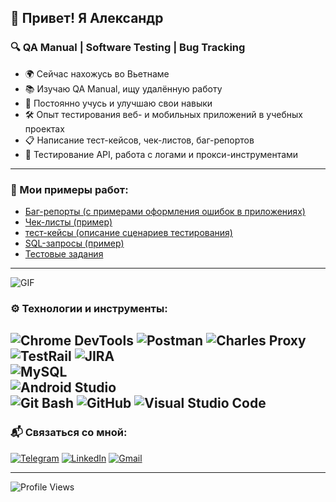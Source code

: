 ## 👋 Привет! Я Александр

### 🔍 QA Manual | Software Testing | Bug Tracking

- 🌍 Сейчас нахожусь во Вьетнаме
- 📚 Изучаю QA Manual, ищу удалённую работу
- 🎯 Постоянно учусь и улучшаю свои навыки
- 🛠️ Опыт тестирования веб- и мобильных приложений в учебных проектах
- 📋 Написание тест-кейсов, чек-листов, баг-репортов
- 🔄 Тестирование API, работа с логами и прокси-инструментами
---
### 📂 Мои примеры работ:

- [Баг-репорты (с примерами оформления ошибок в приложениях)](https://github.com/Boomerang-o/QA-Portfolio/tree/main/twitch_login_testing/bug_reports)
- [Чек-листы (пример)](https://github.com/Boomerang-o/QA-Portfolio/tree/main/twitch_login_testing/checklists)
- [тест-кейсы (описание сценариев тестирования)](https://github.com/Boomerang-o/QA-Portfolio/tree/main/twitch_login_testing/test_cases)
- [SQL-запросы (пример)](https://github.com/Boomerang-o/QA-Portfolio/blob/main/MySQL_queries/sql_queries.sql)
- [Тестовые задания](https://github.com/Boomerang-o/QA-Portfolio/blob/main/test_tasks)
---
![GIF](https://user-images.githubusercontent.com/74038190/212284115-f47cd8ff-2ffb-4b04-b5bf-4d1c14c0247f.gif)

### ⚙️ Технологии и инструменты:

![Chrome DevTools](https://img.shields.io/badge/-Chrome%20DevTools-4285F4?style=flat-square&logo=google-chrome&logoColor=white) 
![Postman](https://img.shields.io/badge/-Postman-FF6C37?style=flat-square&logo=postman&logoColor=white)
![Charles Proxy](https://img.shields.io/badge/-Charles%20Proxy-4285F4?style=flat-square&logo=google-chrome&logoColor=white)   
![TestRail](https://img.shields.io/badge/-TestRail-71B556?style=flat-square&logo=testrail&logoColor=white)
![JIRA](https://img.shields.io/badge/-JIRA-0052CC?style=flat-square&logo=jira&logoColor=white)   
![MySQL](https://img.shields.io/badge/-MySQL-4479A1?style=flat-square&logo=mysql&logoColor=white)    
![Android Studio](https://img.shields.io/badge/-Android%20Studio-3DDC84?style=flat-square&logo=android-studio&logoColor=white)     
![Git Bash](https://img.shields.io/badge/-Git%20Bash-F05032?style=flat-square&logo=git&logoColor=white) 
![GitHub](https://img.shields.io/badge/-GitHub-181717?style=flat-square&logo=github&logoColor=white)
![Visual Studio Code](https://img.shields.io/badge/-VS%20Code-007ACC?style=flat-square&logo=visual-studio-code&logoColor=white)  
---

### 📬 Связаться со мной:
[![Telegram](https://img.shields.io/badge/-Telegram-26A5E4?style=flat-square&logo=telegram&logoColor=white)](https://t.me/B00merango) 
[![LinkedIn](https://img.shields.io/badge/-LinkedIn-0077B5?style=flat-square&logo=linkedin&logoColor=white)](https://www.linkedin.com/in/aleksandrkuvychkin/)
[![Gmail](https://img.shields.io/badge/-Gmail-D14836?style=flat-square&logo=gmail&logoColor=white)](mailto:motion.boomerang@gmail.com)

---

![Profile Views](https://komarev.com/ghpvc/?username=Boomerang-o&color=blue)
